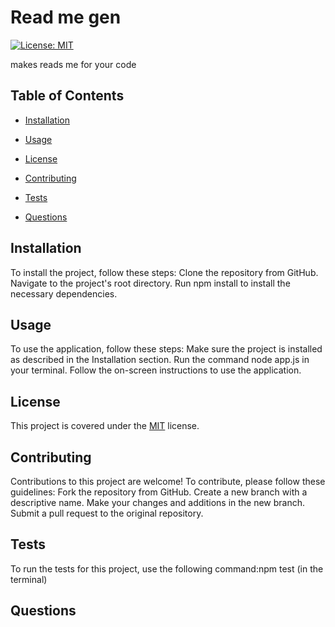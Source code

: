 # Read me gen
  
  [![License: MIT](https://img.shields.io/badge/License-MIT-yellow.svg)](https://opensource.org/licenses/MIT)
  
  makes reads me for your code
  
  ## Table of Contents
  
  - [Installation](#installation)
  - [Usage](#usage)
  - [License](#license)

  - [Contributing](#contributing)
  - [Tests](#tests)
  - [Questions](#questions)
  
  ## Installation
  
  To install the project, follow these steps: Clone the repository from GitHub. Navigate to the project's root directory. Run npm install to install the necessary dependencies.
  
  ## Usage
  
  To use the application, follow these steps: Make sure the project is installed as described in the Installation section. Run the command node app.js in your terminal. Follow the on-screen instructions to use the application.
  
  ## License
  
  This project is covered under the [MIT](https://opensource.org/licenses/MIT) license.
  
  ## Contributing
  
  Contributions to this project are welcome! To contribute, please follow these guidelines: Fork the repository from GitHub. Create a new branch with a descriptive name. Make your changes and additions in the new branch. Submit a pull request to the original repository.
  
  ## Tests
  
  To run the tests for this project, use the following command:npm test (in the terminal)
  
  ## Questions
  